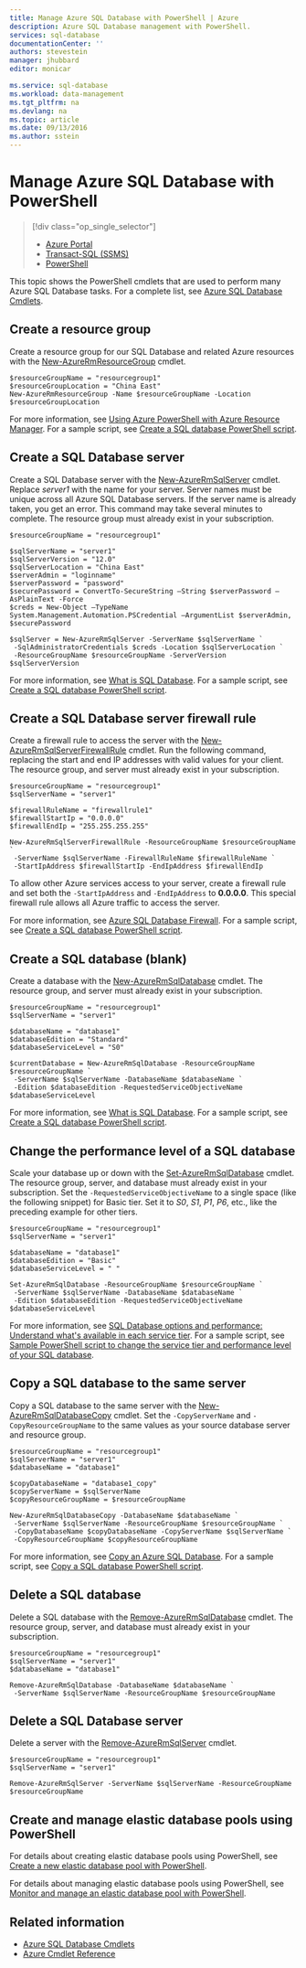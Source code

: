 ```yaml
---
title: Manage Azure SQL Database with PowerShell | Azure
description: Azure SQL Database management with PowerShell.
services: sql-database
documentationCenter: ''
authors: stevestein
manager: jhubbard
editor: monicar

ms.service: sql-database
ms.workload: data-management
ms.tgt_pltfrm: na
ms.devlang: na
ms.topic: article
ms.date: 09/13/2016
ms.author: sstein
---
```


# Manage Azure SQL Database with PowerShell

> [!div class="op_single_selector"]
>- [Azure Portal](./sql-database-manage-portal.md)
>- [Transact-SQL (SSMS)](./sql-database-manage-azure-ssms.md)
>- [PowerShell](./sql-database-command-line-tools.md)

This topic shows the PowerShell cmdlets that are used to perform many Azure SQL Database tasks. For a complete list, see [Azure SQL Database Cmdlets](https://msdn.microsoft.com/zh-cn/library/mt574084.aspx).

## Create a resource group

Create a resource group for our SQL Database and related Azure resources with the [New-AzureRmResourceGroup](https://msdn.microsoft.com/zh-cn/library/azure/mt759837.aspx) cmdlet.

```
$resourceGroupName = "resourcegroup1"
$resourceGroupLocation = "China East"
New-AzureRmResourceGroup -Name $resourceGroupName -Location $resourceGroupLocation
```

For more information, see [Using Azure PowerShell with Azure Resource Manager](../azure-resource-manager/powershell-azure-resource-manager.md).
For a sample script, see [Create a SQL database PowerShell script](./sql-database-get-started-powershell.md#create-a-sql-database-powershell-script).

## Create a SQL Database server

Create a SQL Database server with the [New-AzureRmSqlServer](https://msdn.microsoft.com/zh-cn/library/azure/mt603715.aspx) cmdlet. Replace *server1* with the name for your server. Server names must be unique across all Azure SQL Database servers. If the server name is already taken, you get an error. This command may take several minutes to complete. The resource group must already exist in your subscription.

```
$resourceGroupName = "resourcegroup1"

$sqlServerName = "server1"
$sqlServerVersion = "12.0"
$sqlServerLocation = "China East"
$serverAdmin = "loginname"
$serverPassword = "password" 
$securePassword = ConvertTo-SecureString –String $serverPassword –AsPlainText -Force
$creds = New-Object –TypeName System.Management.Automation.PSCredential –ArgumentList $serverAdmin, $securePassword

$sqlServer = New-AzureRmSqlServer -ServerName $sqlServerName `
 -SqlAdministratorCredentials $creds -Location $sqlServerLocation `
 -ResourceGroupName $resourceGroupName -ServerVersion $sqlServerVersion
```

For more information, see [What is SQL Database](./sql-database-technical-overview.md). For a sample script, see [Create a SQL database PowerShell script](./sql-database-get-started-powershell.md#create-a-sql-database-powershell-script).

## Create a SQL Database server firewall rule

Create a firewall rule to access the server with the [New-AzureRmSqlServerFirewallRule](https://msdn.microsoft.com/zh-cn/library/azure/mt603860.aspx) cmdlet. Run the following command, replacing the start and end IP addresses with valid values for your client. The resource group, and server must already exist in your subscription.

```
$resourceGroupName = "resourcegroup1"
$sqlServerName = "server1"

$firewallRuleName = "firewallrule1"
$firewallStartIp = "0.0.0.0"
$firewallEndIp = "255.255.255.255"

New-AzureRmSqlServerFirewallRule -ResourceGroupName $resourceGroupName `
 -ServerName $sqlServerName -FirewallRuleName $firewallRuleName `
 -StartIpAddress $firewallStartIp -EndIpAddress $firewallEndIp
```

To allow other Azure services access to your server, create a firewall rule and set both the `-StartIpAddress` and `-EndIpAddress` to **0.0.0.0**. This special firewall rule allows all Azure traffic to access the server.

For more information, see [Azure SQL Database Firewall](https://msdn.microsoft.com/zh-cn/library/azure/ee621782.aspx). For a sample script, see [Create a SQL database PowerShell script](./sql-database-get-started-powershell.md#create-a-sql-database-powershell-script).

## Create a SQL database (blank)

Create a database with the [New-AzureRmSqlDatabase](https://msdn.microsoft.com/zh-cn/library/azure/mt619339.aspx) cmdlet. The resource group, and server must already exist in your subscription. 

```
$resourceGroupName = "resourcegroup1"
$sqlServerName = "server1"

$databaseName = "database1"
$databaseEdition = "Standard"
$databaseServiceLevel = "S0"

$currentDatabase = New-AzureRmSqlDatabase -ResourceGroupName $resourceGroupName `
 -ServerName $sqlServerName -DatabaseName $databaseName `
 -Edition $databaseEdition -RequestedServiceObjectiveName $databaseServiceLevel
```

For more information, see [What is SQL Database](./sql-database-technical-overview.md). For a sample script, see [Create a SQL database PowerShell script](./sql-database-get-started-powershell.md#create-a-sql-database-powershell-script).

## Change the performance level of a SQL database

Scale your database up or down with the [Set-AzureRmSqlDatabase](https://msdn.microsoft.com/zh-cn/library/azure/mt619433.aspx) cmdlet. The resource group, server, and database must already exist in your subscription. Set the `-RequestedServiceObjectiveName` to a single space (like the following snippet) for Basic tier. Set it to *S0*, *S1*, *P1*, *P6*, etc., like the preceding example for other tiers.

```
$resourceGroupName = "resourcegroup1"
$sqlServerName = "server1"

$databaseName = "database1"
$databaseEdition = "Basic"
$databaseServiceLevel = " "

Set-AzureRmSqlDatabase -ResourceGroupName $resourceGroupName `
 -ServerName $sqlServerName -DatabaseName $databaseName `
 -Edition $databaseEdition -RequestedServiceObjectiveName $databaseServiceLevel
```

For more information, see [SQL Database options and performance: Understand what's available in each service tier](./sql-database-service-tiers.md). For a sample script, see [Sample PowerShell script to change the service tier and performance level of your SQL database](./sql-database-scale-up-powershell.md#sample-powershell-script-to-change-the-service-tier-and-performance-level-of-your-sql-database).

## Copy a SQL database to the same server

Copy a SQL database to the same server with the [New-AzureRmSqlDatabaseCopy](https://msdn.microsoft.com/zh-cn/library/azure/mt603644.aspx) cmdlet. Set the `-CopyServerName` and `-CopyResourceGroupName` to the same values as your source database server and resource group.

```
$resourceGroupName = "resourcegroup1"
$sqlServerName = "server1"
$databaseName = "database1"

$copyDatabaseName = "database1_copy"
$copyServerName = $sqlServerName
$copyResourceGroupName = $resourceGroupName

New-AzureRmSqlDatabaseCopy -DatabaseName $databaseName `
 -ServerName $sqlServerName -ResourceGroupName $resourceGroupName `
 -CopyDatabaseName $copyDatabaseName -CopyServerName $sqlServerName `
 -CopyResourceGroupName $copyResourceGroupName
```

For more information, see [Copy an Azure SQL Database](./sql-database-copy.md). For a sample script, see [Copy a SQL database PowerShell script](./sql-database-copy-powershell.md#example-powershell-script).

## Delete a SQL database

Delete a SQL database with the [Remove-AzureRmSqlDatabase](https://msdn.microsoft.com/zh-cn/library/azure/mt619368.aspx) cmdlet. The resource group, server, and database must already exist in your subscription.

```
$resourceGroupName = "resourcegroup1"
$sqlServerName = "server1"
$databaseName = "database1"

Remove-AzureRmSqlDatabase -DatabaseName $databaseName `
 -ServerName $sqlServerName -ResourceGroupName $resourceGroupName
```

## Delete a SQL Database server

Delete a server with the [Remove-AzureRmSqlServer](https://msdn.microsoft.com/zh-cn/library/azure/mt603488.aspx) cmdlet.

```
$resourceGroupName = "resourcegroup1"
$sqlServerName = "server1"

Remove-AzureRmSqlServer -ServerName $sqlServerName -ResourceGroupName $resourceGroupName
```

## Create and manage elastic database pools using PowerShell

For details about creating elastic database pools using PowerShell, see [Create a new elastic database pool with PowerShell](./sql-database-elastic-pool-create-powershell.md).

For details about managing elastic database pools using PowerShell, see [Monitor and manage an elastic database pool with PowerShell](./sql-database-elastic-pool-manage-powershell.md).

## Related information

- [Azure SQL Database Cmdlets](https://msdn.microsoft.com/zh-cn/library/azure/mt574084.aspx)
- [Azure Cmdlet Reference](https://msdn.microsoft.com/zh-cn/library/azure/dn708514.aspx)